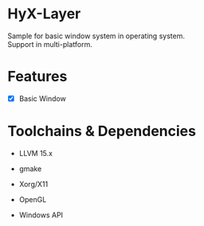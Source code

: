 # HyX-Layer
Sample for basic window system in operating system. <br>
Support in multi-platform.

# Features
- [x] Basic Window

# Toolchains & Dependencies
- LLVM 15.x
- gmake

- Xorg/X11
- OpenGL
- Windows API

